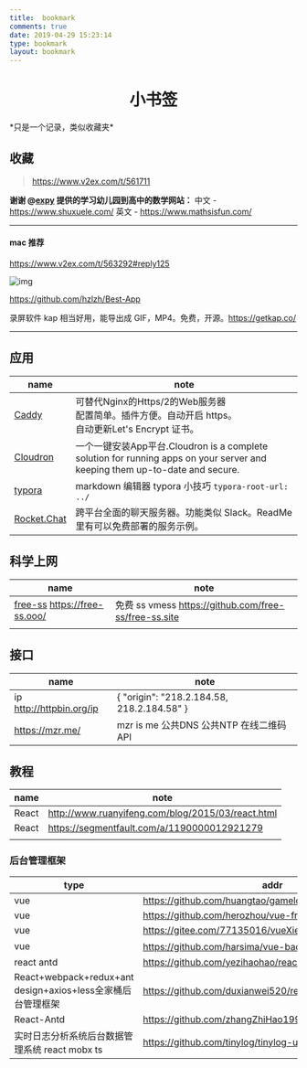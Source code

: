```yaml
---
title: 	bookmark
comments: true
date: 2019-04-29 15:23:14
type: bookmark
layout: bookmark
---
```


<h1>
    <center>小书签</center>
</h1>
*只是一个记录，类似收藏夹*



## 收藏

> <https://www.v2ex.com/t/561711>

**谢谢 @[expy](https://www.v2ex.com/member/expy) 提供的学习幼儿园到高中的数学网站：**
中文 - <https://www.shuxuele.com/>
英文 - <https://www.mathsisfun.com/>



----

#### mac 推荐

<https://www.v2ex.com/t/563292#reply125>

![img](images/mac.jpg)

<https://github.com/hzlzh/Best-App>

录屏软件 kap 相当好用，能导出成 GIF，MP4。免费，开源。<https://getkap.co/>



------



## 应用

| name                                                     | note                                                         |
| -------------------------------------------------------- | ------------------------------------------------------------ |
| [Caddy](https://caddyserver.com)                         | 可替代Nginx的Https/2的Web服务器<br /> 配置简单。插件方便。自动开启 https。<br />自动更新Let's Encrypt 证书。 |
| [Cloudron](https://cloudron.io/index.html)               | 一个一键安装App平台.Cloudron is a complete solution for running apps on your server and keeping them up-to-date and secure. |
| [typora](https://www.typora.io/)                         | markdown 编辑器  typora 小技巧 `typora-root-url: ../`        |
| [Rocket.Chat](https://github.com/RocketChat/Rocket.Chat) | 跨平台全面的聊天服务器。功能类似 Slack。ReadMe里有可以免费部署的服务示例。 |





## 科学上网

| name                                                     | note                                                    |
| -------------------------------------------------------- | ------------------------------------------------------- |
| [free-ss](https://free-ss.site/)  <https://free-ss.ooo/> | 免费 ss vmess <https://github.com/free-ss/free-ss.site> |
|                                                          |                                                         |

## 接口

| name                        | note                                         |
| --------------------------- | -------------------------------------------- |
| ip  <http://httpbin.org/ip> | {   "origin": "218.2.184.58, 218.2.184.58" } |
| <https://mzr.me/>           | mzr is me  公共DNS  公共NTP  在线二维码API   |



## 教程

| name  | note                                                |
| ----- | --------------------------------------------------- |
| React | <http://www.ruanyifeng.com/blog/2015/03/react.html> |
| React | <https://segmentfault.com/a/1190000012921279>       |
|       |                                                     |





### 后台管理框架

| type                                                        | addr                                                    |
| ----------------------------------------------------------- | ------------------------------------------------------- |
| vue                                                         | <https://github.com/huangtao/gameld-admin>              |
| vue                                                         | https://github.com/herozhou/vue-framework-wz            |
| vue                                                         | <https://gitee.com/77135016/vueXieDeGuanLiHouTaiMoBan>  |
| vue                                                         | <https://github.com/harsima/vue-backend>  推荐          |
| react antd                                                  | <https://github.com/yezihaohao/react-admin>             |
| React+webpack+redux+ant design+axios+less全家桶后台管理框架 | <https://github.com/duxianwei520/react>                 |
| React-Antd                                                  | <https://github.com/zhangZhiHao1996/react-admin-master> |
| 实时日志分析系统后台数据管理系统 react mobx  ts             | <https://github.com/tinylog/tinylog-ui>                 |

